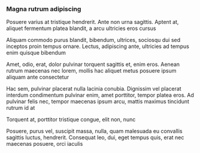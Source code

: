 ### Magna rutrum adipiscing

Posuere varius at tristique hendrerit. Ante non urna sagittis. Aptent at, aliquet fermentum platea blandit, a arcu ultricies eros cursus

Aliquam commodo purus blandit, bibendum, ultrices, sociosqu dui sed inceptos proin tempus ornare. Lectus, adipiscing ante, ultricies ad tempus enim quisque bibendum

Amet, odio, erat, dolor pulvinar torquent sagittis et, enim eros. Aenean rutrum maecenas nec lorem, mollis hac aliquet metus posuere ipsum aliquam ante consectetur

Hac sem, pulvinar placerat nulla lacinia conubia. Dignissim vel placerat interdum condimentum pulvinar enim, amet porttitor, tempor platea eros. Ad pulvinar felis nec, tempor maecenas ipsum arcu, mattis maximus tincidunt rutrum id at

Torquent at, porttitor tristique congue, elit non, nunc

Posuere, purus vel, suscipit massa, nulla, quam malesuada eu convallis sagittis luctus, hendrerit. Consequat leo, dui, eget tempus quis, erat nec maecenas posuere, orci iaculis


